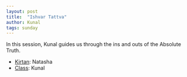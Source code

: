 ```yaml
---
layout: post
title:  "Ishvar Tattva"
author: Kunal
tags: sunday
---
```


In this session, Kunal guides us through the ins and outs of the Absolute Truth.

- [Kirtan](https://s3.amazonaws.com/beginningbhakti/2013-10-06-Ishvar-Tattva/Natasha.Kirtan.mp3): Natasha
- [Class](https://s3.amazonaws.com/beginningbhakti/2013-10-06-Ishvar-Tattva/Kunal.Class.mp3): Kunal

